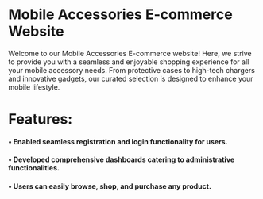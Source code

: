 
<h1>Mobile Accessories E-commerce Website</h1>

<p>Welcome to our Mobile Accessories E-commerce website! Here, we strive to provide you with a seamless and enjoyable shopping experience for all your mobile accessory needs. From protective cases to high-tech chargers and innovative gadgets, our curated selection is designed to enhance your mobile lifestyle.
<p/>
  
<h1>Features:</h1>

<h4>•  Enabled seamless registration and login functionality for users.</h4>
<h4>•  Developed comprehensive dashboards catering to administrative functionalities.</h4>
<h4>•  Users can easily browse, shop, and purchase any product.</h4>
